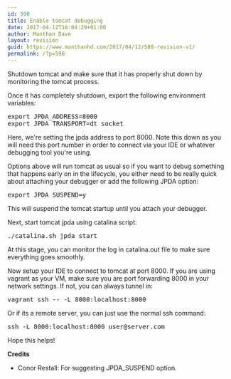 ```yaml
---
id: 598
title: Enable tomcat debugging
date: 2017-04-12T16:04:29+01:00
author: Manthan Dave
layout: revision
guid: https://www.manthanhd.com/2017/04/12/588-revision-v1/
permalink: /?p=598
---
```

Shutdown tomcat and make sure that it has properly shut down by monitoring the tomcat process.

Once it has completely shutdown, export the following environment variables:
<pre class="lang:sh decode:true ">export JPDA_ADDRESS=8000
export JPDA_TRANSPORT=dt_socket</pre>
Here, we're setting the jpda address to port <span class="lang:default decode:true crayon-inline">8000</span>. Note this down as you will need this port number in order to connect via your IDE or whatever debugging tool you're using.

Options above will run tomcat as usual so if you want to debug something that happens early on in the lifecycle, you either need to be really quick about attaching your debugger or add the following JPDA option:
<pre class="lang:sh decode:true">export JPDA_SUSPEND=y</pre>
This will suspend the tomcat startup until you attach your debugger.

Next, start tomcat jpda using catalina script:
<pre class="lang:sh decode:true">./catalina.sh jpda start</pre>
At this stage, you can monitor the log in <span class="lang:default decode:true crayon-inline ">catalina.out</span> file to make sure everything goes smoothly.

Now setup your IDE to connect to tomcat at port <span class="lang:default decode:true crayon-inline">8000</span>. If you are using vagrant as your VM, make sure you are port forwarding <span class="lang:default decode:true crayon-inline ">8000</span> in your network settings. If not, you can always tunnel in:
<pre class="lang:sh decode:true">vagrant ssh -- -L 8000:localhost:8000</pre>
Or if its a remote server, you can just use the normal ssh command:
<pre class="lang:sh decode:true crayon-selected">ssh -L 8000:localhost:8000 user@server.com</pre>
Hope this helps!

<strong>Credits</strong>
<ul>
 	<li>Conor Restall: For suggesting JPDA_SUSPEND option.</li>
</ul>